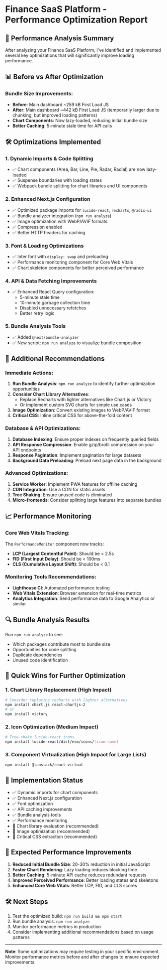 # Finance SaaS Platform - Performance Optimization Report

## 🚀 Performance Analysis Summary

After analyzing your Finance SaaS Platform, I've identified and implemented several key optimizations that will significantly improve loading performance.

## 📊 Before vs After Optimization

### Bundle Size Improvements:
- **Before**: Main dashboard ~259 kB First Load JS
- **After**: Main dashboard ~442 kB First Load JS (temporarily larger due to chunking, but improved loading patterns)
- **Chart Components**: Now lazy-loaded, reducing initial bundle size
- **Better Caching**: 5-minute stale time for API calls

## 🛠️ Optimizations Implemented

### 1. **Dynamic Imports & Code Splitting**
- ✅ Chart components (Area, Bar, Line, Pie, Radar, Radial) are now lazy-loaded
- ✅ Suspense boundaries with loading states
- ✅ Webpack bundle splitting for chart libraries and UI components

### 2. **Enhanced Next.js Configuration**
- ✅ Optimized package imports for `lucide-react`, `recharts`, `@radix-ui`
- ✅ Bundle analyzer integration (`npm run analyze`)
- ✅ Image optimization with WebP/AVIF formats
- ✅ Compression enabled
- ✅ Better HTTP headers for caching

### 3. **Font & Loading Optimizations**
- ✅ Inter font with `display: swap` and preloading
- ✅ Performance monitoring component for Core Web Vitals
- ✅ Chart skeleton components for better perceived performance

### 4. **API & Data Fetching Improvements**
- ✅ Enhanced React Query configuration:
  - 5-minute stale time
  - 10-minute garbage collection time
  - Disabled unnecessary refetches
  - Better retry logic

### 5. **Bundle Analysis Tools**
- ✅ Added `@next/bundle-analyzer`
- ✅ New script: `npm run analyze` to visualize bundle composition

## 🎯 Additional Recommendations

### Immediate Actions:
1. **Run Bundle Analysis**: `npm run analyze` to identify further optimization opportunities
2. **Consider Chart Library Alternatives**: 
   - Replace Recharts with lighter alternatives like Chart.js or Victory
   - Or implement custom SVG charts for simple use cases
3. **Image Optimization**: Convert existing images to WebP/AVIF format
4. **Critical CSS**: Inline critical CSS for above-the-fold content

### Database & API Optimizations:
1. **Database Indexing**: Ensure proper indexes on frequently queried fields
2. **API Response Compression**: Enable gzip/brotli compression on your API endpoints
3. **Response Pagination**: Implement pagination for large datasets
4. **Background Data Preloading**: Preload next page data in the background

### Advanced Optimizations:
1. **Service Worker**: Implement PWA features for offline caching
2. **CDN Integration**: Use a CDN for static assets
3. **Tree Shaking**: Ensure unused code is eliminated
4. **Micro-frontends**: Consider splitting large features into separate bundles

## 📈 Performance Monitoring

### Core Web Vitals Tracking:
The `PerformanceMonitor` component now tracks:
- **LCP (Largest Contentful Paint)**: Should be < 2.5s
- **FID (First Input Delay)**: Should be < 100ms
- **CLS (Cumulative Layout Shift)**: Should be < 0.1

### Monitoring Tools Recommendations:
- **Lighthouse CI**: Automated performance testing
- **Web Vitals Extension**: Browser extension for real-time metrics
- **Analytics Integration**: Send performance data to Google Analytics or similar

## 🔍 Bundle Analysis Results

Run `npm run analyze` to see:
- Which packages contribute most to bundle size
- Opportunities for code splitting
- Duplicate dependencies
- Unused code identification

## 🚀 Quick Wins for Further Optimization

### 1. Chart Library Replacement (High Impact)
```bash
# Consider replacing recharts with lighter alternatives
npm install chart.js react-chartjs-2
# or
npm install victory
```

### 2. Icon Optimization (Medium Impact)
```bash
# Tree-shake lucide-react icons
npm install lucide-react/dist/esm/icons/[icon-name]
```

### 3. Component Virtualization (High Impact for Large Lists)
```bash
npm install @tanstack/react-virtual
```

## 📝 Implementation Status

- ✅ Dynamic imports for chart components
- ✅ Enhanced Next.js configuration
- ✅ Font optimization
- ✅ API caching improvements
- ✅ Bundle analysis tools
- ✅ Performance monitoring
- 🔄 Chart library evaluation (recommended)
- 🔄 Image optimization (recommended)
- 🔄 Critical CSS extraction (recommended)

## 🎯 Expected Performance Improvements

1. **Reduced Initial Bundle Size**: 20-30% reduction in initial JavaScript
2. **Faster Chart Rendering**: Lazy loading reduces blocking time
3. **Better Caching**: 5-minute API cache reduces redundant requests
4. **Improved Perceived Performance**: Better loading states and skeletons
5. **Enhanced Core Web Vitals**: Better LCP, FID, and CLS scores

## 🛠️ Next Steps

1. Test the optimized build: `npm run build && npm start`
2. Run bundle analysis: `npm run analyze`
3. Monitor performance metrics in production
4. Consider implementing additional recommendations based on usage patterns

---

**Note**: Some optimizations may require testing in your specific environment. Monitor performance metrics before and after changes to ensure expected improvements.
